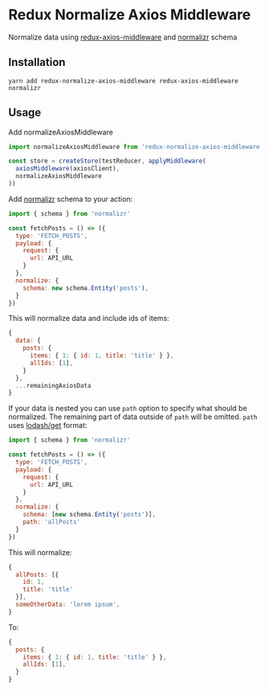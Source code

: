 # Redux Normalize Axios Middleware

Normalize data using [redux-axios-middleware](https://github.com/svrcekmichal/redux-axios-middleware) and [normalizr](https://github.com/paularmstrong/normalizr) schema

## Installation
`yarn add redux-normalize-axios-middleware redux-axios-middleware normalizr`

## Usage
Add normalizeAxiosMiddleware
```js
import normalizeAxiosMiddleware from 'redux-normalize-axios-middleware'

const store = createStore(testReducer, applyMiddleware(
  axiosMiddleware(axiosClient),
  normalizeAxiosMiddleware
))
```

Add [normalizr](https://github.com/paularmstrong/normalizr) schema to your action:
```js
import { schema } from 'normalizr'

const fetchPosts = () => ({
  type: 'FETCH_POSTS',
  payload: {
    request: {
      url: API_URL
    }
  },
  normalize: {
    schema: new schema.Entity('posts'),
  }
})
```

This will normalize data and include ids of items:
```js
{
  data: {
    posts: {
      items: { 1: { id: 1, title: 'title' } },
      allIds: [1],
    }
  },
  ...remainingAxiosData
}
```

If your data is nested you can use `path` option to specify what should be normalized. The remaining part of data outside of `path` will be omitted. `path` uses [lodash/get](https://lodash.com/docs/4.17.10#get) format:
```js
import { schema } from 'normalizr'

const fetchPosts = () => ({
  type: 'FETCH_POSTS',
  payload: {
    request: {
      url: API_URL
    }
  },
  normalize: {
    schema: [new schema.Entity('posts')],
    path: 'allPosts'
  }
})
```
This will normalize:
```js
{
  allPosts: [{
    id: 1,
    title: 'title'
  }],
  someOtherData: 'lorem ipsum',
}
```
To:
```js
{
  posts: {
    items: { 1: { id: 1, title: 'title' } },
    allIds: [1],
  }
}
```
